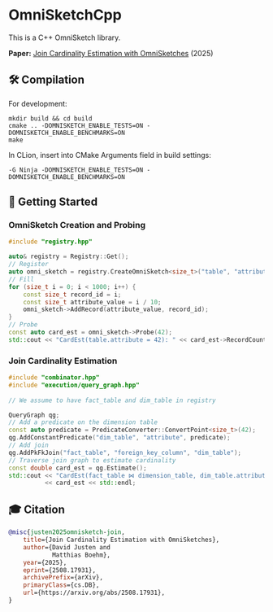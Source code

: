 # OmniSketchCpp
This is a C++ OmniSketch library.

**Paper:** [Join Cardinality Estimation with OmniSketches](https://arxiv.org/abs/2508.17931) (2025)

## 🛠️ Compilation

For development:
```shell
mkdir build && cd build
cmake .. -DOMNISKETCH_ENABLE_TESTS=ON -DOMNISKETCH_ENABLE_BENCHMARKS=ON
make
```

In CLion, insert into CMake Arguments field in build settings:
```
-G Ninja -DOMNISKETCH_ENABLE_TESTS=ON -DOMNISKETCH_ENABLE_BENCHMARKS=ON
```

## 🚀 Getting Started

### OmniSketch Creation and Probing

```cpp
#include "registry.hpp"

auto& registry = Registry::Get();
// Register
auto omni_sketch = registry.CreateOmniSketch<size_t>("table", "attribute");
// Fill
for (size_t i = 0; i < 1000; i++) {
    const size_t record_id = i;
    const size_t attribute_value = i / 10;
    omni_sketch->AddRecord(attribute_value, record_id);
}
// Probe
const auto card_est = omni_sketch->Probe(42);
std::cout << "CardEst(table.attribute = 42): " << card_est->RecordCount() << std::endl;
```

### Join Cardinality Estimation

```cpp
#include "combinator.hpp"
#include "execution/query_graph.hpp"
    
// We assume to have fact_table and dim_table in registry

QueryGraph qg;
// Add a predicate on the dimension table
const auto predicate = PredicateConverter::ConvertPoint<size_t>(42);
qg.AddConstantPredicate("dim_table", "attribute", predicate);
// Add join
qg.AddPkFkJoin("fact_table", "foreign_key_column", "dim_table");
// Traverse join graph to estimate cardinality
const double card_est = qg.Estimate();
std::cout << "CardEst(fact_table ⋈ dimension_table, dim_table.attribute = 42): "
          << card_est << std::endl;
```

## 🎓 Citation
```bibtex
@misc{justen2025omnisketch-join,
    title={Join Cardinality Estimation with OmniSketches}, 
    author={David Justen and 
            Matthias Boehm},
    year={2025},
    eprint={2508.17931},
    archivePrefix={arXiv},
    primaryClass={cs.DB},
    url={https://arxiv.org/abs/2508.17931},
}
```
